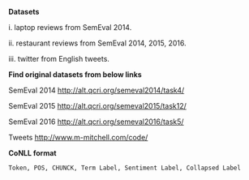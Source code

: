 **Datasets**

i. laptop reviews from SemEval 2014.

ii. restaurant reviews from SemEval 2014, 2015, 2016.

iii. twitter from English tweets.

**Find original datasets from below links**

SemEval 2014 http://alt.qcri.org/semeval2014/task4/

SemEval 2015 http://alt.qcri.org/semeval2015/task12/

SemEval 2016 http://alt.qcri.org/semeval2016/task5/

Tweets http://www.m-mitchell.com/code/

**CoNLL format**
```
Token, POS, CHUNCK, Term Label, Sentiment Label, Collapsed Label
```